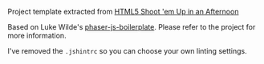 Project template extracted from [HTML5 Shoot 'em Up in an Afternoon](https://leanpub.com/html5shootemupinanafternoon)

Based on Luke Wilde's [phaser-js-boilerplate](https://github.com/lukewilde/phaser-js-boilerplate). Please refer to the project for more information.

I've removed the `.jshintrc` so you can choose your own linting settings.
